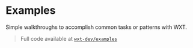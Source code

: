 # Examples

Simple walkthroughs to accomplish common tasks or patterns with WXT.

<ExampleList />

> Full code available at [`wxt-dev/examples`](https://github.com/wxt-dev/examples)
